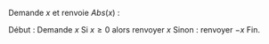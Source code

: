 Demande $x$ et renvoie $Abs(x)$ : 

Début :
	Demande $x$
	Si $x \geq 0$ alors renvoyer $x$
	Sinon : renvoyer $-x$
Fin.

